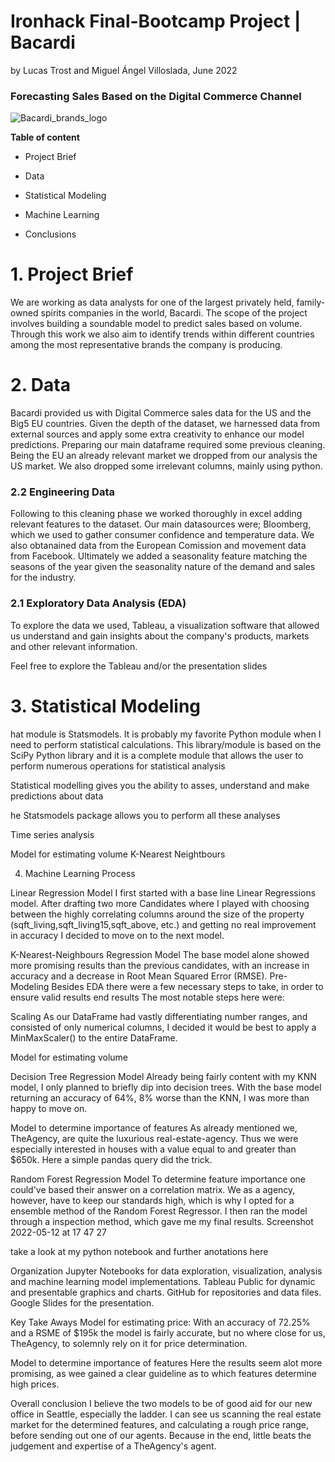 # Ironhack Final-Bootcamp Project | Bacardi #

by Lucas Trost and Miguel Ángel Villoslada, June 2022

### Forecasting Sales Based on the Digital Commerce Channel ###
![Bacardi_brands_logo](https://user-images.githubusercontent.com/103429801/172137582-400a5c1e-e295-465b-8fe8-f9429792afdd.jpeg)

**Table of content**

  - Project Brief

  - Data
  
  - Statistical Modeling

  - Machine Learning

  - Conclusions


# 1. Project Brief

We are working as data analysts for one of the largest privately held, family-owned spirits companies in the world, Bacardi. The scope of the project involves building a soundable model to predict sales based on volume. Through this work we also aim to identify trends within different countries among the most representative brands the company is producing. 

# 2. Data

Bacardi provided us with Digital Commerce sales data for the US and the Big5 EU countries. 
Given the depth of the dataset, we harnessed data from external sources and apply some extra creativity to enhance our model predictions. Preparing our main dataframe required some previous cleaning. Being the EU an already relevant market we dropped from our analysis the US market. We also dropped some irrelevant columns, mainly using python.

  ### 2.2 Engineering Data

  Following to this cleaning phase we worked thoroughly in excel adding relevant features to the dataset. Our main datasources were; Bloomberg, which we used to gather consumer confidence and temperature data. We also obtanained data from the European Comission and movement data from Facebook. Ultimately we added a seasonality feature matching the seasons of the year given the seasonality nature of the demand and sales for the industry.   

  ### 2.1 Exploratory Data Analysis (EDA)

 To explore the data we used, Tableau, a visualization software that allowed us understand and gain insights about the company's products, markets and   other relevant information.

Feel free to explore the Tableau and/or the presentation slides


# 3. Statistical Modeling

hat module is Statsmodels. It is probably my favorite Python module when I need to perform statistical calculations. This library/module is based on the SciPy Python library and it is a complete module that allows the user to perform numerous operations for statistical analysis

Statistical modelling gives you the ability to asses, understand and make predictions about data

he Statsmodels package allows you to perform all these analyses

Time series analysis

Model for estimating volume
K-Nearest Neightbours




4. Machine Learning Process

Linear Regression Model
I first started with a base line Linear Regressions model. After drafting two more Candidates where I played with choosing between the highly correlating columns around the size of the property (sqft_living,sqft_living15,sqft_above, etc.) and getting no real improvement in accuracy I decided to move on to the next model.

K-Nearest-Neighbours Regression Model
The base model alone showed more promising results than the previous candidates, with an increase in accuracy and a decrease in Root Mean Squared Error (RMSE).
Pre-Modeling
Besides EDA there were a few necessary steps to take, in order to ensure valid results end results The most notable steps here were:




Scaling
As our DataFrame had vastly differentiating number ranges, and consisted of only numerical columns, I decided it would be best to apply a MinMaxScaler() to the entire DataFrame.

Model for estimating volume

Decision Tree Regression Model
Already being fairly content with my KNN model, I only planned to briefly dip into decision trees. With the base model returning an accuracy of 64%, 8% worse than the KNN, I was more than happy to move on.

Model to determine importance of features
As already mentioned we, TheAgency, are quite the luxurious real-estate-agency. Thus we were especially interested in houses with a value equal to and greater than $650k. Here a simple pandas query did the trick.

Random Forest Regression Model
To determine feature importance one could've based their answer on a correlation matrix. We as a agency, however, have to keep our standards high, which is why I opted for a ensemble method of the Random Forest Regressor. I then ran the model through a inspection method, which gave me my final results. Screenshot 2022-05-12 at 17 47 27

take a look at my python notebook and further anotations here

  
Organization
Jupyter Notebooks for data exploration, visualization, analysis and machine learning model implementations.
Tableau Public for dynamic and presentable graphics and charts.
GitHub for repositories and data files.
Google Slides for the presentation.

Key Take Aways
Model for estimating price:
With an accuracy of 72.25% and a RSME of $195k the model is fairly accurate, but no where close for us, TheAgency, to solemnly rely on it for price determination.

Model to determine importance of features
Here the results seem alot more promising, as wee gained a clear guideline as to which features determine high prices.

Overall conclusion
I believe the two models to be of good aid for our new office in Seattle, especially the ladder. I can see us scanning the real estate market for the determined features, and calculating a rough price range, before sending out one of our agents. Because in the end, little beats the judgement and expertise of a TheAgency's agent.
